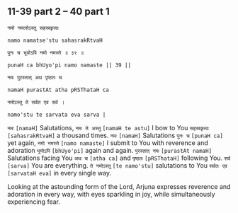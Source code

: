 ## 11-39 part 2 – 40 part 1


```shloka-sa
नमो नमत्सेऽस्तु सहस्रकृत्वः
```
```shloka-sa-hk
namo namatse'stu sahasrakRtvaH
```
```shloka-sa
पुनः च भूयोऽपि नमो नमस्ते ॥ ३९ ॥
```
```shloka-sa-hk
punaH ca bhUyo'pi namo namaste || 39 ||
```
```shloka-sa
नमः पुरस्तात् अथ पृष्ठतः च
```
```shloka-sa-hk
namaH purastAt atha pRSThataH ca
```
```shloka-sa
नमोऽस्तु ते सर्वत एव सर्व ।
```
```shloka-sa-hk
namo'stu te sarvata eva sarva |
```

`नमः` `[namaH]` Salutations, `नमः ते अस्तु` `[namaH te astu]` I bow to You `सहस्रकृत्वः` `[sahasrakRtvaH]` a thousand times. `नमः` `[namaH]` Salutations `पुनः च` `[punaH ca]` yet again, `नमो नमस्ते` `[namo namaste]` I submit to You with reverence and adoration `भूयोऽपि` `[bhUyo'pi]` again and again. `पुरस्तात् नमः` `[purastAt namaH]` Salutations facing You `अथ च` `[atha ca]` and `पृष्ठतः` `[pRSThataH]` following You. `सर्व` `[sarva]` You are everything. `ते नमोऽस्तु` `[te namo'stu]` salutations to You `सर्वतः एव` `[sarvataH eva]` in every single way.

Looking at the astounding form of the Lord, Arjuna expresses reverence and adoration in every way, with eyes sparkling in joy, while simultaneously experiencing fear.

